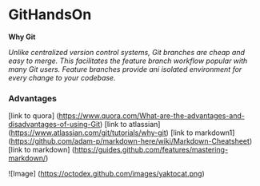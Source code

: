 # GitHandsOn

**Why Git**

*Unlike centralized version control systems, Git branches are cheap and easy to merge. This facilitates the feature branch workflow popular with many Git users. Feature branches provide ani isolated environment for every change to your codebase.*

### Advantages

[link to quora] (https://www.quora.com/What-are-the-advantages-and-disadvantages-of-using-Git)
[link to atlassian] (https://www.atlassian.com/git/tutorials/why-git)
[link to markdown1] (https://github.com/adam-p/markdown-here/wiki/Markdown-Cheatsheet)
[link to markdown] (https://guides.github.com/features/mastering-markdown/)

![Image] (https://octodex.github.com/images/yaktocat.png)

